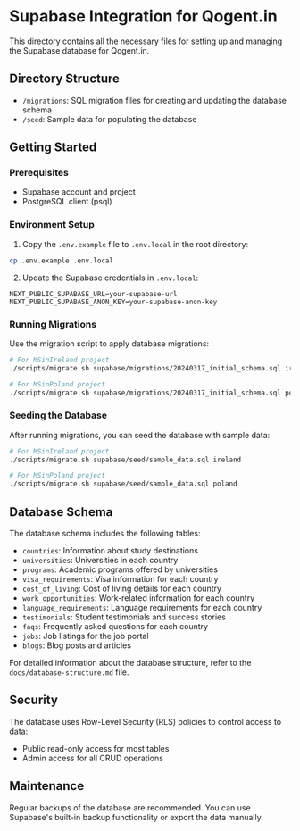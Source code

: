 # Supabase Integration for Qogent.in

This directory contains all the necessary files for setting up and managing the Supabase database for Qogent.in.

## Directory Structure

- `/migrations`: SQL migration files for creating and updating the database schema
- `/seed`: Sample data for populating the database

## Getting Started

### Prerequisites

- Supabase account and project
- PostgreSQL client (psql)

### Environment Setup

1. Copy the `.env.example` file to `.env.local` in the root directory:

```bash
cp .env.example .env.local
```

2. Update the Supabase credentials in `.env.local`:

```
NEXT_PUBLIC_SUPABASE_URL=your-supabase-url
NEXT_PUBLIC_SUPABASE_ANON_KEY=your-supabase-anon-key
```

### Running Migrations

Use the migration script to apply database migrations:

```bash
# For MSinIreland project
./scripts/migrate.sh supabase/migrations/20240317_initial_schema.sql ireland

# For MSinPoland project
./scripts/migrate.sh supabase/migrations/20240317_initial_schema.sql poland
```

### Seeding the Database

After running migrations, you can seed the database with sample data:

```bash
# For MSinIreland project
./scripts/migrate.sh supabase/seed/sample_data.sql ireland

# For MSinPoland project
./scripts/migrate.sh supabase/seed/sample_data.sql poland
```

## Database Schema

The database schema includes the following tables:

- `countries`: Information about study destinations
- `universities`: Universities in each country
- `programs`: Academic programs offered by universities
- `visa_requirements`: Visa information for each country
- `cost_of_living`: Cost of living details for each country
- `work_opportunities`: Work-related information for each country
- `language_requirements`: Language requirements for each country
- `testimonials`: Student testimonials and success stories
- `faqs`: Frequently asked questions for each country
- `jobs`: Job listings for the job portal
- `blogs`: Blog posts and articles

For detailed information about the database structure, refer to the `docs/database-structure.md` file.

## Security

The database uses Row-Level Security (RLS) policies to control access to data:

- Public read-only access for most tables
- Admin access for all CRUD operations

## Maintenance

Regular backups of the database are recommended. You can use Supabase's built-in backup functionality or export the data manually. 